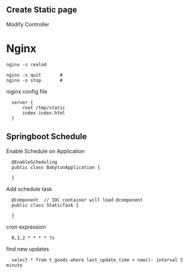 
## Create Static page
Modify Controller



# Nginx
```
nginx -s realod

nginx -s quit       # 
nginx -s stop       #
```

niginx config file
```
  server {
      root /tmp/static
      index index.html
  }
```

## Springboot Schedule

Enable Schedule on Application
```
  @EnableScheduling
  public class BabytunApplication {

  }
```
Add schedule task
```
  @Component  // IOC container will load @component
  public class StaticTask {

  }
```

cron expression
```
  0,1,2 * * * * ?s
```

find new updates
```
  select * from t_goods where last_update_time > now()- interval 5 minute
```


